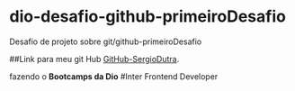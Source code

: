 # dio-desafio-github-primeiroDesafio
Desafio de projeto sobre git/github-primeiroDesafio

##Link para meu git Hub
[GitHub-SergioDutra](https://github.com/sergioamd).

fazendo o <strong>Bootcamps da Dio</strong>
#Inter Frontend Developer